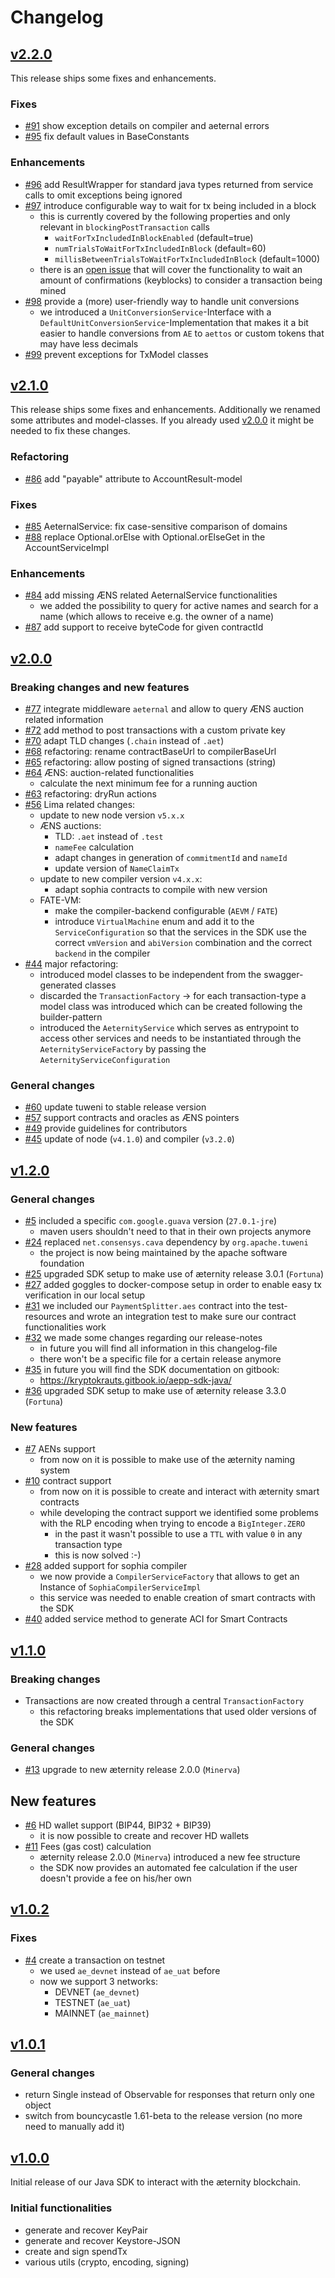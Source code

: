 # Changelog

## [v2.2.0](https://github.com/kryptokrauts/aepp-sdk-java/releases/tag/v2.2.0)

This release ships some fixes and enhancements.

### Fixes
- [#91](../../../issues/91) show exception details on compiler and aeternal errors
- [#95](../../../issues/95) fix default values in BaseConstants

### Enhancements
- [#96](../../../issues/96) add ResultWrapper for standard java types returned from service calls to omit exceptions being ignored
- [#97](../../../issues/97) introduce configurable way to wait for tx being included in a block
  - this is currently covered by the following properties and only relevant in `blockingPostTransaction` calls
    - `waitForTxIncludedInBlockEnabled` (default=true)
    - `numTrialsToWaitForTxIncludedInBlock` (default=60)
    - `millisBetweenTrialsToWaitForTxIncludedInBlock` (default=1000)
  - there is an [open issue](../../../issues/107) that will cover the functionality to wait an amount of confirmations (keyblocks) to consider a transaction being mined
- [#98](../../../issues/98) provide a (more) user-friendly way to handle unit conversions
  - we introduced a `UnitConversionService`-Interface with a `DefaultUnitConversionService`-Implementation that makes it a bit easier to handle conversions from `AE` to `aettos` or custom tokens that may have less decimals
- [#99](../../../issues/99) prevent exceptions for TxModel classes

## [v2.1.0](https://github.com/kryptokrauts/aepp-sdk-java/releases/tag/v2.1.0)

This release ships some fixes and enhancements. Additionally we renamed some attributes and model-classes. If you already used [v2.0.0](https://github.com/kryptokrauts/aepp-sdk-java/releases/tag/v2.0.0) it might be needed to fix these changes.

### Refactoring
- [#86](../../../issues/86) add "payable" attribute to AccountResult-model

### Fixes
- [#85](../../../issues/85) AeternalService: fix case-sensitive comparison of domains
- [#88](../../../issues/88) replace Optional.orElse with Optional.orElseGet in the AccountServiceImpl

### Enhancements
- [#84](../../../issues/84) add missing ÆNS related AeternalService functionalities
   - we added the possibility to query for active names
   and search for a name (which allows to receive e.g. the owner of a name)
- [#87](../../../issues/87) add support to receive byteCode for given contractId

## [v2.0.0](https://github.com/kryptokrauts/aepp-sdk-java/releases/tag/v2.0.0)

### Breaking changes and new features
- [#77](../../../issues/77) integrate middleware `aeternal` and allow to query ÆNS auction related information
- [#72](../../../issues/72) add method to post transactions with a custom private key 
- [#70](../../../issues/70) adapt TLD changes (`.chain` instead of `.aet`)
- [#68](../../../issues/68) refactoring: rename contractBaseUrl to compilerBaseUrl
- [#65](../../../issues/65) refactoring: allow posting of signed transactions (string)
- [#64](../../../issues/64) ÆNS: auction-related functionalities
  - calculate the next minimum fee for a running auction
- [#63](../../../issues/63) refactoring: dryRun actions
- [#56](../../../issues/56) Lima related changes:
  - update to new node version `v5.x.x`
  - ÆNS auctions:
     - TLD: `.aet` instead of `.test`
     - `nameFee` calculation
     - adapt changes in generation of `commitmentId` and `nameId`
     - update version of `NameClaimTx`
  - update to new compiler version `v4.x.x`:
     - adapt sophia contracts to compile with new version
  - FATE-VM:
     - make the compiler-backend configurable (`AEVM` / `FATE`)
     - introduce `VirtualMachine` enum and add it to the `ServiceConfiguration` so that the services in the SDK use the correct `vmVersion` and `abiVersion` combination and the correct `backend` in the compiler
- [#44](../../../issues/44) major refactoring:
  - introduced model classes to be independent from the swagger-generated classes
  - discarded the `TransactionFactory` -> for each transaction-type a model class was introduced which can be created following the builder-pattern
  - introduced the `AeternityService` which serves as entrypoint to access other services and needs to be instantiated through the `AeternityServiceFactory` by passing the `AeternityServiceConfiguration` 

### General changes
- [#60](../../../issues/60) update tuweni to stable release version
- [#57](../../../issues/57) support contracts and oracles as ÆNS pointers
- [#49](../../../issues/49) provide guidelines for contributors
- [#45](../../../issues/45) update of node (`v4.1.0`) and compiler (`v3.2.0`)

## [v1.2.0](https://github.com/kryptokrauts/aepp-sdk-java/releases/tag/v1.2.0)

### General changes
- [#5](../../../issues/5) included a specific `com.google.guava` version (`27.0.1-jre`)
  - maven users shouldn't need to that in their own projects anymore
- [#24](../../../issues/24) replaced `net.consensys.cava` dependency by `org.apache.tuweni`
  - the project is now being maintained by the apache software foundation
- [#25](../../../issues/25) upgraded SDK setup to make use of æternity release 3.0.1 (`Fortuna`)
- [#27](../../../issues/27) added goggles to docker-compose setup in order to enable easy tx verification in our local setup
- [#31](../../../issues/31) we included our `PaymentSplitter.aes` contract into the test-resources and wrote an integration test to make sure our contract functionalities work
- [#32](../../../issues/32) we made some changes regarding our release-notes
  - in future you will find all information in this changelog-file
  - there won't be a specific file for a certain release anymore
- [#35](../../../issues/35) in future you will find the SDK documentation on gitbook:
  - https://kryptokrauts.gitbook.io/aepp-sdk-java/
- [#36](../../../issues/36) upgraded SDK setup to make use of æternity release 3.3.0 (`Fortuna`)  

### New features
- [#7](../../../issues/7) AENs support
  - from now on it is possible to make use of the æternity naming system
- [#10](../../../issues/10) contract support
  - from now on it is possible to create and interact with æternity smart contracts
  - while developing the contract support we identified some problems with the RLP encoding when trying to encode a `BigInteger.ZERO`
     - in the past it wasn't possible to use a `TTL` with value `0` in any transaction type
     - this is now solved :-)
- [#28](../../../issues/28) added support for sophia compiler
  - we now provide a `CompilerServiceFactory` that allows to get an Instance of `SophiaCompilerServiceImpl`
  - this service was needed to enable creation of smart contracts with the SDK
- [#40](../../../issues/40) added service method to generate ACI for Smart Contracts

## [v1.1.0](https://github.com/kryptokrauts/aepp-sdk-java/releases/tag/v1.1.0)

### Breaking changes
- Transactions are now created through a central `TransactionFactory`
  - this refactoring breaks implementations that used older versions of the SDK

### General changes
- [#13](../../../issues/13) upgrade to new æternity release 2.0.0 (`Minerva`)

## New features
- [#6](../../../issues/6) HD wallet support (BIP44, BIP32 + BIP39)
  - it is now possible to create and recover HD wallets
- [#11](../../../issues/11) Fees (gas cost) calculation
  - æternity release 2.0.0 (`Minerva`) introduced a new fee structure
  - the SDK now provides an automated fee calculation if the user doesn't provide a fee on his/her own

## [v1.0.2](https://github.com/kryptokrauts/aepp-sdk-java/releases/tag/v1.0.2)

### Fixes
- [#4](../../../issues/4) create a transaction on testnet
  - we used `ae_devnet` instead of `ae_uat` before
  - now we support 3 networks:
     - DEVNET (`ae_devnet`)
     - TESTNET (`ae_uat`)
     - MAINNET (`ae_mainnet`)

## [v1.0.1](https://github.com/kryptokrauts/aepp-sdk-java/releases/tag/v1.0.1)

### General changes
- return Single instead of Observable for responses that return only one object
- switch from bouncycastle 1.61-beta to the release version (no more need to manually add it)

## [v1.0.0](https://github.com/kryptokrauts/aepp-sdk-java/releases/tag/v1.0.0)

Initial release of our Java SDK to interact with the æternity blockchain.

### Initial functionalities
- generate and recover KeyPair
- generate and recover Keystore-JSON
- create and sign spendTx
- various utils (crypto, encoding, signing)